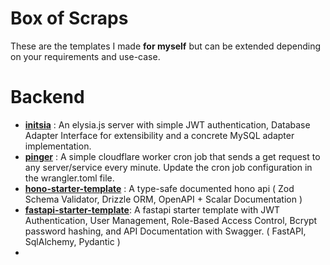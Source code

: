 
# Box of Scraps

These are the templates I made **for myself** but can be extended depending on your requirements and use-case. 

# Backend
- **[initsia](https://github.com/Neil-urk12/initsia/)** : An elysia.js server with simple JWT authentication, Database Adapter Interface for extensibility and a concrete MySQL adapter implementation. 
- **[pinger](https://github.com/Neil-urk12/ping-worker)** : A simple cloudflare worker cron job that sends a get request to any server/service every minute. Update the cron job configuration in the wrangler.toml file.
- **[hono-starter-template](https://github.com/Neil-urk12/hono-starter-template)** : A type-safe documented hono api ( Zod Schema Validator, Drizzle ORM, OpenAPI + Scalar Documentation )
- **[fastapi-starter-template](https://github.com/Neil-urk12/fastapi-starter-template)**: A fastapi starter template with JWT Authentication, User Management, Role-Based Access Control, Bcrypt password hashing, and API Documentation with Swagger. ( FastAPI, SqlAlchemy, Pydantic )
- **[]()**



